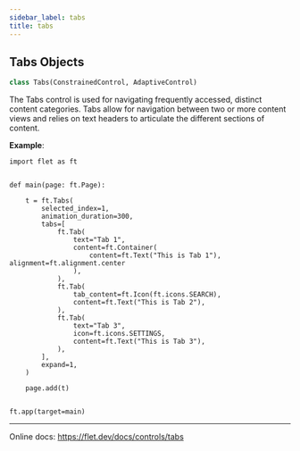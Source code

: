 ```yaml
---
sidebar_label: tabs
title: tabs
---
```


## Tabs Objects

```python
class Tabs(ConstrainedControl, AdaptiveControl)
```

The Tabs control is used for navigating frequently accessed, distinct content categories. Tabs allow for navigation between two or more content views and relies on text headers to articulate the different sections of content.

**Example**:

```
import flet as ft


def main(page: ft.Page):

    t = ft.Tabs(
        selected_index=1,
        animation_duration=300,
        tabs=[
            ft.Tab(
                text="Tab 1",
                content=ft.Container(
                    content=ft.Text("This is Tab 1"), alignment=ft.alignment.center
                ),
            ),
            ft.Tab(
                tab_content=ft.Icon(ft.icons.SEARCH),
                content=ft.Text("This is Tab 2"),
            ),
            ft.Tab(
                text="Tab 3",
                icon=ft.icons.SETTINGS,
                content=ft.Text("This is Tab 3"),
            ),
        ],
        expand=1,
    )

    page.add(t)


ft.app(target=main)

```
  
  -----
  
  Online docs: https://flet.dev/docs/controls/tabs

